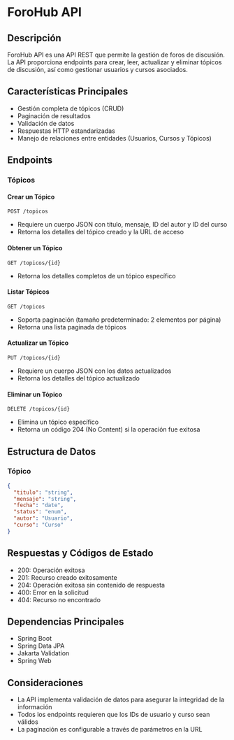 # ForoHub API

## Descripción
ForoHub API es una API REST que permite la gestión de foros de discusión. La API proporciona endpoints para crear, leer, actualizar y eliminar tópicos de discusión, así como gestionar usuarios y cursos asociados.

## Características Principales
- Gestión completa de tópicos (CRUD)
- Paginación de resultados
- Validación de datos
- Respuestas HTTP estandarizadas
- Manejo de relaciones entre entidades (Usuarios, Cursos y Tópicos)

## Endpoints

### Tópicos

#### Crear un Tópico
```http
POST /topicos
```
- Requiere un cuerpo JSON con título, mensaje, ID del autor y ID del curso
- Retorna los detalles del tópico creado y la URL de acceso

#### Obtener un Tópico
```http
GET /topicos/{id}
```
- Retorna los detalles completos de un tópico específico

#### Listar Tópicos
```http
GET /topicos
```
- Soporta paginación (tamaño predeterminado: 2 elementos por página)
- Retorna una lista paginada de tópicos

#### Actualizar un Tópico
```http
PUT /topicos/{id}
```
- Requiere un cuerpo JSON con los datos actualizados
- Retorna los detalles del tópico actualizado

#### Eliminar un Tópico
```http
DELETE /topicos/{id}
```
- Elimina un tópico específico
- Retorna un código 204 (No Content) si la operación fue exitosa

## Estructura de Datos

### Tópico
```json
{
  "titulo": "string",
  "mensaje": "string",
  "fecha": "date",
  "status": "enum",
  "autor": "Usuario",
  "curso": "Curso"
}
```

## Respuestas y Códigos de Estado
- 200: Operación exitosa
- 201: Recurso creado exitosamente
- 204: Operación exitosa sin contenido de respuesta
- 400: Error en la solicitud
- 404: Recurso no encontrado

## Dependencias Principales
- Spring Boot
- Spring Data JPA
- Jakarta Validation
- Spring Web

## Consideraciones
- La API implementa validación de datos para asegurar la integridad de la información
- Todos los endpoints requieren que los IDs de usuario y curso sean válidos
- La paginación es configurable a través de parámetros en la URL
